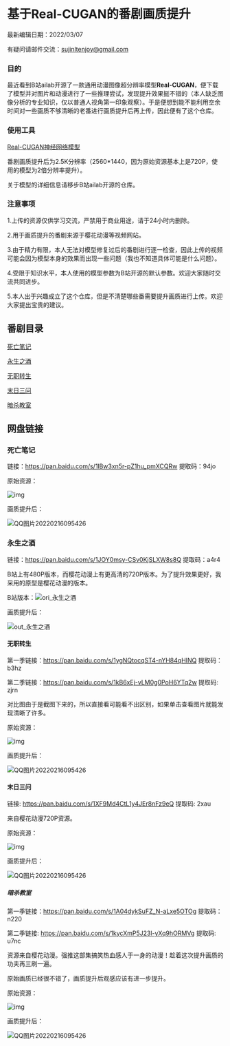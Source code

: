 # 基于**Real-CUGAN**的番剧画质提升

最新编辑日期：2022/03/07

有疑问请邮件交流：sujinltenjoy@gmail.com

### 目的

最近看到B站ailab开源了一款通用动漫图像超分辨率模型**Real-CUGAN**，便下载了模型并对图片和动漫进行了一些推理尝试，发现提升效果挺不错的（本人缺乏图像分析的专业知识，仅以普通人视角第一印象观察）。于是便想到能不能利用空余时间对一些画质不够清晰的老番进行画质提升后再上传，因此便有了这个仓库。

### 使用工具

[Real-CUGAN神经网络模型](https://github.com/bilibili/ailab/tree/main/Real-CUGAN)

番剧画质提升后为2.5K分辨率（2560\*1440，因为原始资源基本上是720P，使用的模型为2倍分辨率提升）。

关于模型的详细信息请移步B站ailab开源的仓库。

### 注意事项

1.上传的资源仅供学习交流，严禁用于商业用途，请于24小时内删除。

2.用于画质提升的番剧来源于樱花动漫等视频网站。

3.由于精力有限，本人无法对模型修复过后的番剧进行逐一检查，因此上传的视频可能会因为模型本身的效果而出现一些问题（我也不知道具体可能是什么问题）。

4.受限于知识水平，本人使用的模型参数为B站开源的默认参数。欢迎大家随时交流共同进步。

5.本人出于兴趣成立了这个仓库，但是不清楚哪些番需要提升画质进行上传。欢迎大家提出宝贵的建议。

## 番剧目录

[死亡笔记](#死亡笔记)

[永生之酒](#永生之酒)

[无职转生](#无职转生)

[末日三问](#末日三问)

[暗杀教室](#暗杀教室)

## 网盘链接

### 死亡笔记

链接：https://pan.baidu.com/s/1lBw3xn5r-pZ1hu_pmXCQRw	提取码：94jo

原始资源：

![img](/comparison/ori_死亡笔记.png)

画质提升后：

![QQ图片20220216095426](/comparison/out_死亡笔记.png)

### 永生之酒

链接：https://pan.baidu.com/s/1JOY0msy-CSv0KjSLXW8s8Q	 提取码：a4r4

B站上有480P版本，而樱花动漫上有更高清的720P版本。为了提升效果更好，我采用的原型是樱花动漫的版本。

B站版本：![ori_永生之酒](/comparison/ori_永生之酒.png)

画质提升后：

![out_永生之酒](/comparison/out_永生之酒.png)

#### 无职转生

第一季链接：https://pan.baidu.com/s/1ygNQtocqST4-nYH84qHINQ	 提取码：b3hz

第二季链接：https://pan.baidu.com/s/1kB6xEj-vLM0g0PoH6YTq2w  提取码: zjrn

对比图由于是截图下来的，所以直接看可能看不出区别，如果单击查看图片就能发现清晰了许多。

原始资源：

![img](/comparison/ori_无职转生.png)

画质提升后：

![QQ图片20220216095426](/comparison/out_无职转生.png)

#### 末日三问

链接: https://pan.baidu.com/s/1XF9Md4CtL1y4JEr8nFz9eQ	 提取码: 2xau

来自樱花动漫720P资源。

原始资源：

![img](/comparison/ori_末日三问.png)

画质提升后：

![QQ图片20220216095426](/comparison/out_末日三问.png)

##### 暗杀教室

第一季链接：https://pan.baidu.com/s/1A04dykSuFZ_N-aLxe5OTOg   提取码：n220

第二季链接: https://pan.baidu.com/s/1kycXmP5J23l-yXq9hORMVg   提取码: u7nc

资源来自樱花动漫。强推这部集搞笑热血感人于一身的动漫！趁着这次提升画质的功夫再三刷一遍。

原始画质已经很不错了，画质提升后观感应该有进一步提升。

原始资源：

![img](/comparison/ori_暗杀教室.png)

画质提升后：

![QQ图片20220216095426](/comparison/out_暗杀教室.png)

